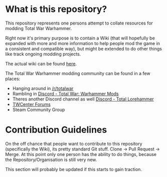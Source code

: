 # What is this repository?
This repository represents one persons attempt to collate resources for modding Total War Warhammer.

Right now it's primary purpose is to contain a Wiki (that will hopefully be expanded with more and more information to help people mod the game in a consistent and compatible way), but might be extended to do other things like track ongoing modding projects.

The actual wiki can be found [here](http://github.com/tww-modding/tww-modding/wiki).

The Total War Warhammer modding community can be found in a few places:
* Hanging around in [/r/totalwar](http://www.reddit.com/r/totalwar)
* Rambling in [Discord - Total War: Warhammer Mods](https://discord.gg/bA5eNUX)
* Theres another Discord channel as well [Discord - Total Lorehammer](https://discord.gg/s9tnyQT)
* [TWCenter Forums](http://www.twcenter.net/forums/forumdisplay.php?2197-Total-War-WARHAMMER-Mod-Workshop)
* Steam Community Group

# Contribution Guidelines
On the off chance that people want to contribute to this repository (specifically the Wiki), its pretty standard Git stuff. Clone -> Pull Request -> Merge. At this point only one person has the ability to do things, because the Repository/Organisation is still very new.

This section will probably be updated if this starts to gain traction.
